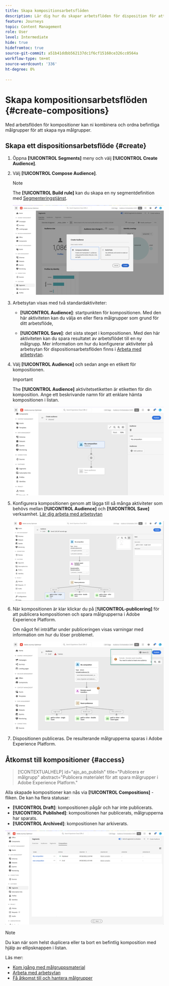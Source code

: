 ```yaml
---
title: Skapa kompositionsarbetsflöden
description: Lär dig hur du skapar arbetsflöden för disposition för att kombinera och ordna befintliga målgrupper.
feature: Journeys
topic: Content Management
role: User
level: Intermediate
hide: true
hidefromtoc: true
source-git-commit: a51b41ddbb562137dc1f6cf15160ce326cc0564a
workflow-type: tm+mt
source-wordcount: '336'
ht-degree: 0%

---
```


# Skapa kompositionsarbetsflöden {#create-compositions}

Med arbetsflöden för kompositioner kan ni kombinera och ordna befintliga målgrupper för att skapa nya målgrupper.

## Skapa ett dispositionsarbetsflöde {#create}

1. Öppna **[!UICONTROL Segments]** meny och välj **[!UICONTROL Create Audience]**.

1. Välj **[!UICONTROL Compose Audience]**.

   >[!NOTE]
   >
   >The **[!UICONTROL Build rule]** kan du skapa en ny segmentdefinition med [Segmenteringstjänst](https://experienceleague.adobe.com/docs/experience-platform/segmentation/ui/overview.html).

   ![](assets/audiences-create.png)

1. Arbetsytan visas med två standardaktiviteter:

   * **[!UICONTROL Audience]**: startpunkten för kompositionen. Med den här aktiviteten kan du välja en eller flera målgrupper som grund för ditt arbetsflöde,

   * **[!UICONTROL Save]**: det sista steget i kompositionen. Med den här aktiviteten kan du spara resultatet av arbetsflödet till en ny målgrupp.
   Mer information om hur du konfigurerar aktiviteter på arbetsytan för dispositionsarbetsflöden finns i [Arbeta med arbetsytan](composition-canvas.md).

1. Välj **[!UICONTROL Audience]** och sedan ange en etikett för kompositionen.

   >[!IMPORTANT]
   >
   >The **[!UICONTROL Audience]** aktivitetsetiketten är etiketten för din komposition. Ange ett beskrivande namn för att enklare hämta kompositionen i listan.

   ![](assets/audiences-new-composition.png)

1. Konfigurera kompositionen genom att lägga till så många aktiviteter som behövs mellan **[!UICONTROL Audience]** och **[!UICONTROL Save]** verksamhet. [Lär dig arbeta med arbetsytan](composition-canvas.md)

   ![](assets/audiences-publish.png)

1. När kompositionen är klar klickar du på [**!UICONTROL-publicering]** för att publicera kompositionen och spara målgrupperna i Adobe Experience Platform.

   Om något fel inträffar under publiceringen visas varningar med information om hur du löser problemet.

   ![](assets/audiences-alerts.png)

1. Dispositionen publiceras. De resulterande målgrupperna sparas i Adobe Experience Platform. <!-- and are ready to be targeted in Journey Optimizer campaigns. [Get started with campaigns](../campaigns/get-started-with-campaigns.md)-->

## Åtkomst till kompositioner {#access}

>[!CONTEXTUALHELP]
>id="ajo_ao_publish"
>title="Publicera er målgrupp"
>abstract="Publicera materialet för att spara målgrupper i Adobe Experience Platform."

Alla skapade kompositioner kan nås via **[!UICONTROL Compositions]** -fliken. De kan ha flera statusar:

* **[!UICONTROL Draft]**: kompositionen pågår och har inte publicerats.
* **[!UICONTROL Published]**: kompositionen har publicerats, målgrupperna har sparats. <!-- and are available for use.-->
* **[!UICONTROL Archived]**: kompositionen har arkiverats.

![](assets/audiences-compositions.png)

>[!NOTE]
>
>Du kan när som helst duplicera eller ta bort en befintlig komposition med hjälp av ellipsknappen i listan.

Läs mer:

* [Kom igång med målgruppsmaterial](get-started-audience-orchestration.md)
* [Arbeta med arbetsytan](composition-canvas.md)
* [Få åtkomst till och hantera målgrupper](access-audiences.md)
